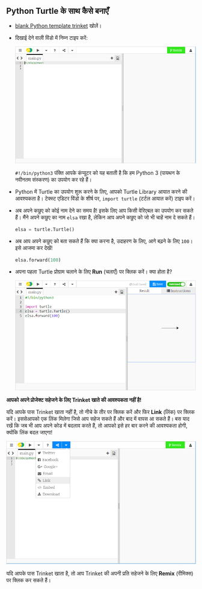 ## Python Turtle के साथ कैसे बनाएँ

+ [blank Python template trinket](http://jumpto.cc/python-new) खोलें।

+ दिखाई देने वाली विंडो में निम्न टाइप करें:
    
    ![स्क्रीनशॉट](images/trinket.PNG)
    
    `#!/bin/python3` पंक्ति आपके कंप्यूटर को यह बताती है कि हम Python 3 (पायथन के नवीनतम संस्करण) का उपयोग कर रहे हैं।

+ Python में Turtle का उपयोग शुरू करने के लिए, आपको Turtle Library आयात करने की आवश्यकता है। टेक्स्ट एडिटर विंडो के शीर्ष पर, `import turtle` (टर्टल आयात करें) टाइप करें।

+ अब अपने कछुए को कोई नाम देने का समय है! इसके लिए आप किसी वेरिएबल का उपयोग कर सकते हैं। मैंने अपने कछुए का नाम `elsa` रखा है, लेकिन आप अपने कछुए को जो भी चाहें नाम दे सकते हैं।
    
    ```python
    elsa = turtle.Turtle()
    ```

+ अब आप अपने कछुए को बता सकते हैं कि क्या करना है, उदाहरण के लिए, आगे बढ़ने के लिए `100`। इसे आजमा कर देखें!
    
    ```python
    elsa.forward(100)
    ```

+ अपना पहला Turtle प्रोग्राम चलाने के लिए **Run** (चलाएँ) पर क्लिक करें। क्या होता है?
    
    ![](images/import-turtle.png)

**आपको अपने प्रोजेक्ट सहेजने के लिए Trinket खाते की आवश्यकता नहीं है!**

यदि आपके पास Trinket खाता नहीं है, तो नीचे के तीर पर क्लिक करें और फिर **Link** (लिंक) पर क्लिक करें। इससेआपको एक लिंक मिलेगा जिसे आप सहेज सकते हैं और बाद में वापस आ सकते हैं। बस याद रखें कि जब भी आप अपने कोड में बदलाव करते हैं, तो आपको इसे हर बार करने की आवश्यकता होगी, क्योंकि लिंक बदल जाएगा!

![स्क्रीनशॉट](images/trinket-link.PNG)

यदि आपके पास Trinket खाता है, तो आप Trinket की अपनी प्रति सहेजने के लिए **Remix** (रीमिक्स) पर क्लिक कर सकते हैं।